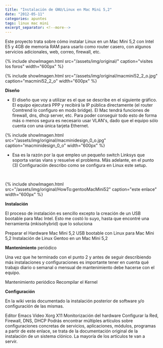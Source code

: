 ```yaml
---
title: "Instalación de GNU/Linux en Mac Mini 5,2"
date: "2012-05-11"
categories: apuntes
tags: linux mac mini
excerpt_separator: <!--more-->
---
```


Este proyecto trata sobre cómo instalar Linux en un Mac Mini 5,2 con Intel E5 y 4GB de memoria RAM para usarlo como router casero, con algunos servicios adicionales, web, correo, firewall, etc.

{% include showImagen.html
    src="/assets/img/original/"
    caption="visites los foros"
    width="600px"
    %}

{% include showImagen.html
    src="/assets/img/original/macmini52_2_o.jpg"
    caption="macmini52_2_o"
    width="600px"
    %}

**Diseño**

- El diseño que voy a utilizar es el que se describe en el siguiente gráfico. El equipo ejecutará PPP y recibirá la IP pública directamente (el router Comtrend lo configuro en modo bridge). El Mac tendrá funciones de firewall, dns, dhcp server, etc. Para poder conseguir todo esto de forma más o menos segura es necesario usar VLAN's, dado que el equipo sólo cuenta con una única tarjeta Ethernet.

{% include showImagen.html
    src="/assets/img/original/macminidesign_0_o.jpg"
    caption="macminidesign_0_o"
    width="600px"
    %}

- Esa es la razón por la que empleo un pequeño switch Linksys que soporta varias vlans y resuelve el problema. Mäs adelante, en el punto (3) Configuración describo como se configura en Linux este setup.

 

{% include showImagen.html
    src="/assets/img/original/HowTo:gentooMacMini52"
    caption="este enlace"
    width="600px"
    %}

**Instalación**

El proceso de instalación es sencillo excepto la creación de un USB bootable para Mac Intel. Esto me costó lo suyo, hasta que encontré una herramienta (mkisohybrid) que lo soluciona

Preparar el Hardware Mac Mini 5,2 USB bootable con Linux para Mac Mini 5,2 Instalación de Linux Gentoo en un Mac Mini 5,2

**Mantenimiento** periódico

Una vez que he terminado con el punto 2 y antes de seguir describiendo más instalaciones y configuraciones es importante tener en cuenta qué trabajo diario o semanal o mensual de mantenimiento debe hacerse con el equipo.

Mantenimiento periódico Recompilar el Kernel

**Configuración**

En la wiki verás documentado la instalación posterior de software y/o configuración de las mismas.

Editor Emacs Video Xorg X11 Monitorización del hardware Configurar la Red, Firewall, DNS, DHCP Podrás encontrar múltiples artículos sobre configuraciones concretas de servicios, aplicaciones, módulos, programas a partir de este enlace, se trata de la documentación original de la instalación de un sistema clónico. La mayoría de los artículos te van a servir.
